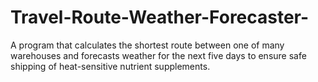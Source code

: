 # Travel-Route-Weather-Forecaster-
A program that calculates the shortest route between one of many warehouses and forecasts weather for the next five days to ensure safe shipping of heat-sensitive nutrient supplements.
